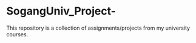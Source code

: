 # SogangUniv_Project-
This repository is a collection of assignments/projects from my university courses. 
